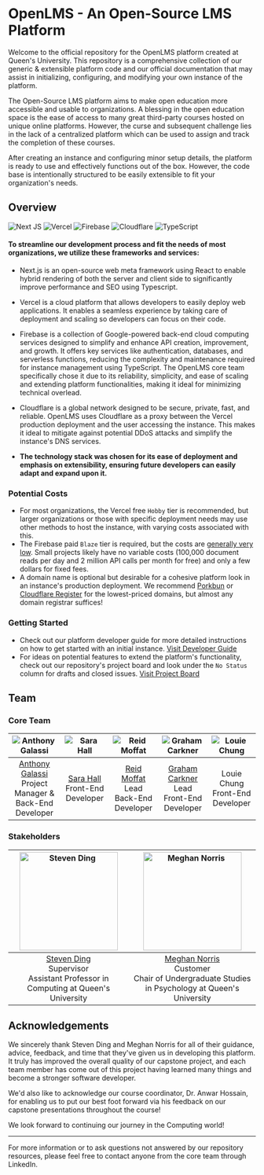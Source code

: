 <!--
[![Build Status](badge)](link)
[![Version](badge)](link)
-->

# OpenLMS - An Open-Source LMS Platform

Welcome to the official repository for the OpenLMS platform created at Queen's University. This repository is a comprehensive collection of our generic & extensible platform code and our official documentation that may assist in initializing, configuring, and modifying your own instance of the platform.

The Open-Source LMS platform aims to make open education more accessible and usable to organizations. A blessing in the open education space is the ease of access to many great third-party courses hosted on unique online platforms. However, the curse and subsequent challenge lies in the lack of a centralized platform which can be used to assign and track the completion of these courses.

After creating an instance and configuring minor setup details, the platform is ready to use and effectively functions out of the box. However, the code base is intentionally structured to be easily extensible to fit your organization's needs. 

## Overview
![Next JS](https://img.shields.io/badge/Next-black?style=for-the-badge&logo=next.js&logoColor=white)
![Vercel](https://img.shields.io/badge/vercel-%23000000.svg?style=for-the-badge&logo=vercel&logoColor=white)
![Firebase](https://img.shields.io/badge/firebase-a08021?style=for-the-badge&logo=firebase&logoColor=ffcd34)
![Cloudflare](https://img.shields.io/badge/Cloudflare-F38020?style=for-the-badge&logo=Cloudflare&logoColor=white)
![TypeScript](https://img.shields.io/badge/typescript-%23007ACC.svg?style=for-the-badge&logo=typescript&logoColor=white)

#### To streamline our development process and fit the needs of most organizations, we utilize these frameworks and services:

- Next.js is an open-source web meta framework using React to enable hybrid rendering of both the server and client side to significantly improve performance and SEO using Typescript.

- Vercel is a cloud platform that allows developers to easily deploy web applications. It enables a seamless experience by taking care of deployment and scaling so developers can focus on their code.

- Firebase is a collection of Google-powered back-end cloud computing services designed to simplify and enhance API creation, improvement, and growth. It offers key services like authentication, databases, and serverless functions, reducing the complexity and maintenance required for instance management using TypeScript. The OpenLMS core team specifically chose it due to its reliability, simplicity, and ease of scaling and extending platform functionalities, making it ideal for minimizing technical overlead.

- Cloudflare is a global network designed to be secure, private, fast, and reliable. OpenLMS uses Cloudflare as a proxy between the Vercel production deployment and the user accessing the instance. This makes it ideal to mitigate against potential DDoS attacks and simplify the instance's DNS services.

- **The technology stack was chosen for its ease of deployment and emphasis on extensibility, ensuring future developers can easily adapt and expand upon it.**

### Potential Costs

- For most organizations, the Vercel free `Hobby` tier is recommended, but larger organizations or those with specific deployment needs may use other methods to host the instance, with varying costs associated with this.
- The Firebase paid `Blaze` tier is required, but the costs are [generally very low](https://firebase.google.com/pricing). Small projects likely have no variable costs (100,000 document reads per day and 2 million API calls per month for free) and only a few dollars for fixed fees.
- A domain name is optional but desirable for a cohesive platform look in an instance's production deployment. We recommend [Porkbun](https://porkbun.com) or [Cloudflare Register](https://www.cloudflare.com/products/registrar/) for the lowest-priced domains, but almost any domain registrar suffices!

### Getting Started

- Check out our platform developer guide for more detailed instructions on how to get started with an initial instance. [Visit Developer Guide](https://github.com/oompas/open-lms/blob/main/public/OpenLMS%20Developer%20Guide.pdf)
- For ideas on potential features to extend the platform's functionality, check out our repository's project board and look under the `No Status` column for drafts and closed issues. [Visit Project Board](https://github.com/users/oompas/projects/5)

## Team

### Core Team
| ![Anthony Galassi](https://drive.google.com/uc?export=download&id=1CKWzh3dyAVugYd8g6BBqkkzvGUCVLpqH) | ![Sara Hall](https://drive.google.com/uc?export=download&id=1THsEJCBtPCJl7L3iLRlJKI_KRad1RkW5) | ![Reid Moffat](https://drive.google.com/uc?export=download&id=1onmw4S-C-H1L18v5cRWrneMN6kzKJBFX) | ![Graham Carkner](https://drive.google.com/uc?export=download&id=1j8CEFAl7r4EMzm1IUTODXt64iOFMRx7b) | ![Louie Chung](https://drive.google.com/uc?export=download&id=1ys_YnMh3-PGRhqT3ItlPQtTySZYzu4C3) |
|:-----------------------------:|:-----------------------:|:-------------------------:|:----------------------------:|:-------------------------:|
| [Anthony Galassi](https://www.linkedin.com/in/anthonygalassi/) <br> Project Manager & Back-End Developer | [Sara Hall](https://www.linkedin.com/in/sara-hall-canada/) <br> Front-End Developer | [Reid Moffat](https://www.linkedin.com/in/reid-moffat/) <br> Lead Back-End Developer | [Graham Carkner](https://www.linkedin.com/in/gcarkner/) <br> Lead Front-End Developer | Louie Chung <br> Front-End Developer |

### Stakeholders
| <img src="https://drive.google.com/uc?export=download&id=1SWz4yMJFJFJKUtBn_a0_WGdA0e4N_vqw" width="200" alt="Steven Ding"/> | <img src="https://drive.google.com/uc?export=download&id=1YlQIOLovDFcG7FGfI9ppW3jHB4r2ZA_k" width="200" alt="Meghan Norris"/> |
|:-----------------------------:|:-----------------------:|
| [Steven Ding](https://www.linkedin.com/in/stevenhding/) <br> Supervisor <br> Assistant Professor in Computing at Queen's University  | [Meghan Norris](https://www.linkedin.com/in/meghan-e-norris-0098b729/) <br> Customer <br> Chair of Undergraduate Studies in Psychology at Queen's University |

## Acknowledgements

We sincerely thank Steven Ding and Meghan Norris for all of their guidance, advice, feedback, and time that they've given us in developing this platform. It truly has improved the overall quality of our capstone project, and each team member has come out of this project having learned many things and become a stronger software developer.

We'd also like to acknowledge our course coordinator, Dr. Anwar Hossain, for enabling us to put our best foot forward via his feedback on our capstone presentations throughout the course!

We look forward to continuing our journey in the Computing world!

---

For more information or to ask questions not answered by our repository resources, please feel free to contact anyone from the core team through LinkedIn.
